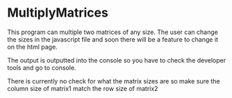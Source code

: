 # MultiplyMatrices

This program can multiple two matrices of any size. The user can change the sizes in the javascript file and soon there will be a feature to change it on the html page.  

The output is outputted into the console so you have to check the developer tools and go to console.  

There is currently no check for what the matrix sizes are so make sure the column size of matrix1 match the row size of matrix2
